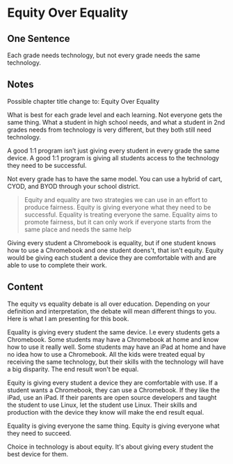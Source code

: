 # Equity Over Equality

## One Sentence
Each grade needs technology, but not every grade needs the same technology.

## Notes
Possible chapter title change to: Equity Over Equality

What is best for each grade level and each learning. Not everyone gets the same thing. What a student in high school needs, and what a student in 2nd grades needs from technology is very different, but they both still need technology. 

A good 1:1 program isn’t just giving every student in every grade the same device. A good 1:1 program is giving all students access to the technology they need to be successful. 

Not every grade has to have the same model. You can use a hybrid of cart, CYOD, and BYOD through your school district. 

> Equity and equality are two strategies we can use in an effort to produce fairness. Equity is giving everyone what they need to be successful. Equality is treating everyone the same. Equality aims to promote fairness, but it can only work if everyone starts from the same place and needs the same help

Giving every student a Chromebook is equality, but if one student knows how to use a Chromebook and one student doens't, that isn't equity. Equity would be giving each student a device they are comfortable with and are able to use to complete their work. 

## Content 
The equity vs equality debate is all over education. Depending on your definition and interpretation, the debate will mean different things to you. Here is what I am presenting for this book. 

Equality is giving every student the same device. I.e every students gets a Chromebook. Some students may have a Chromebook at home and know how to use it really well. Some students may have an iPad at home and have no idea how to use a Chromebook. All the kids were treated equal by receiving the same technology, but their skills with the technology will have a big disparity. The end result won't be equal. 

Equity is giving every student a device they are comfortable with use. If a student wants a Chromebook, they can use a Chromebook. If they like the iPad, use an iPad. If their parents are open source developers and taught the student to use Linux, let the student use Linux. Their skills and production with the device they know will make the end result equal. 

Equality is giving everyone the same thing. Equity is giving everyone what they need to succeed. 

Choice in technology is about equity. It's about giving every student the best device for them. 
